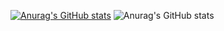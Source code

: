 [![Anurag's GitHub stats](https://github-readme-stats.vercel.app/api?koomaxx86=anuraghazra)](https://github.com/anuraghazra/github-readme-stats)
![Anurag's GitHub stats](https://github-readme-stats.vercel.app/api?koomaxx86=anuraghazra&show_icons=true&theme=dark)
